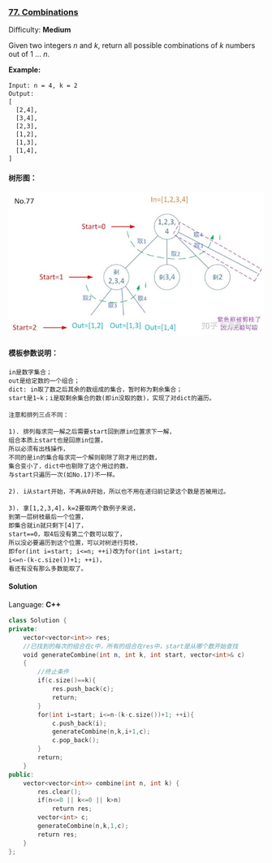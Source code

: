 ### [77\. Combinations](https://leetcode.com/problems/combinations/)

Difficulty: **Medium**


Given two integers _n_ and _k_, return all possible combinations of _k_ numbers out of 1 ... _n_.

**Example:**

```
Input: n = 4, k = 2
Output:
[
  [2,4],
  [3,4],
  [2,3],
  [1,2],
  [1,3],
  [1,4],
]
```

#### 树形图：
![](media/15665582300584.jpg)

#### 模板参数说明：

```
in是数字集合；
out是给定数的一个组合；
dict: in取了数之后其余的数组成的集合，暂时称为剩余集合；
start是1~k；i是取剩余集合的数(即in没取的数)，实现了对dict的遍历。

注意和排列三点不同：

1). 排列每求完一解之后需要start回到原in位置求下一解，
组合本质上start也是回原in位置，
所以必须有出栈操作，
不同的是in的集合每求完一个解则剔除了刚才用过的数，
集合变小了，dict中也剔除了这个用过的数，
与start只遍历一次(如No.17)不一样。

2). i从start开始，不再从0开始，所以也不用在递归前记录这个数是否被用过。

3). 拿[1,2,3,4]，k=2要取两个数例子来说，
到第一层树枝最后一个位置，
即集合就in就只剩下[4]了，
start==0，取4后没有第二个数可以取了，
所以没必要遍历到这个位置，可以对树进行剪枝，
即for(int i=start; i<=n; ++i)改为for(int i=start; 
i<=n-(k-c.size())+1; ++i)，
看还有没有那么多数能取了。
```

#### Solution

Language: **C++**

```c++
class Solution {
private:
    vector<vector<int>> res;
    //已找到的每次的组合在c中，所有的组合在res中，start是从哪个数开始查找
    void generateCombine(int n, int k, int start, vector<int>& c)
    {
        //终止条件
        if(c.size()==k){
            res.push_back(c);
            return; 
        }
        for(int i=start; i<=n-(k-c.size())+1; ++i){ 
            c.push_back(i);
            generateCombine(n,k,i+1,c);
            c.pop_back();
        }
        return;    
    }
public:
    vector<vector<int>> combine(int n, int k) {
        res.clear();
        if(n<=0 || k<=0 || k>n)
            return res;
        vector<int> c;
        generateCombine(n,k,1,c);
        return res;
    }
};
```